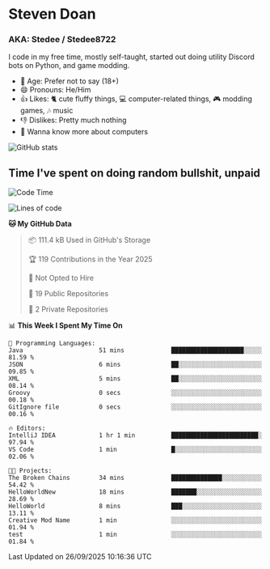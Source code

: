 # Steven Doan
### AKA: Stedee / Stedee8722
I code in my free time, mostly self-taught, started out doing utility Discord bots on Python, and game modding.

- 🤔 Age: Prefer not to say (18+)
- 😄 Pronouns: He/Him
- 👍 Likes: 🐈 cute fluffy things, 💻 computer-related things, 🎮 modding games, 🎶 music
- 👎 Dislikes: Pretty much nothing
- 🥹 Wanna know more about computers

![GitHub stats](https://github-readme-stats-iota-mocha-40.vercel.app/api?username=Stedee8722&show=prs_merged,prs_merged_percentage&show_icons=true&theme=transparent)

## Time I've spent on doing random bullshit, unpaid
<!--START_SECTION:Time I've spent on doing random bullshit, unpaid-->
![Code Time](http://img.shields.io/badge/Code%20Time-328%20hrs%207%20mins-blue)

![Lines of code](https://img.shields.io/badge/From%20Hello%20World%20I%27ve%20Written-87.2%20thousand%20lines%20of%20code-blue)

**🐱 My GitHub Data** 

> 📦 111.4 kB Used in GitHub's Storage 
 > 
> 🏆 119 Contributions in the Year 2025
 > 
> 🚫 Not Opted to Hire
 > 
> 📜 19 Public Repositories 
 > 
> 🔑 2 Private Repositories 
 > 
📊 **This Week I Spent My Time On** 

```text
💬 Programming Languages: 
Java                     51 mins             ████████████████████░░░░░   81.59 % 
JSON                     6 mins              ██░░░░░░░░░░░░░░░░░░░░░░░   09.85 % 
XML                      5 mins              ██░░░░░░░░░░░░░░░░░░░░░░░   08.14 % 
Groovy                   0 secs              ░░░░░░░░░░░░░░░░░░░░░░░░░   00.18 % 
GitIgnore file           0 secs              ░░░░░░░░░░░░░░░░░░░░░░░░░   00.16 % 

🔥 Editors: 
IntelliJ IDEA            1 hr 1 min          ████████████████████████░   97.94 % 
VS Code                  1 min               █░░░░░░░░░░░░░░░░░░░░░░░░   02.06 % 

🐱‍💻 Projects: 
The Broken Chains        34 mins             ██████████████░░░░░░░░░░░   54.42 % 
HelloWorldNew            18 mins             ███████░░░░░░░░░░░░░░░░░░   28.69 % 
HelloWorld               8 mins              ███░░░░░░░░░░░░░░░░░░░░░░   13.11 % 
Creative Mod Name        1 min               ░░░░░░░░░░░░░░░░░░░░░░░░░   01.94 % 
test                     1 min               ░░░░░░░░░░░░░░░░░░░░░░░░░   01.84 % 
```


 Last Updated on 26/09/2025 10:16:36 UTC
<!--END_SECTION:Time I've spent on doing random bullshit, unpaid-->
